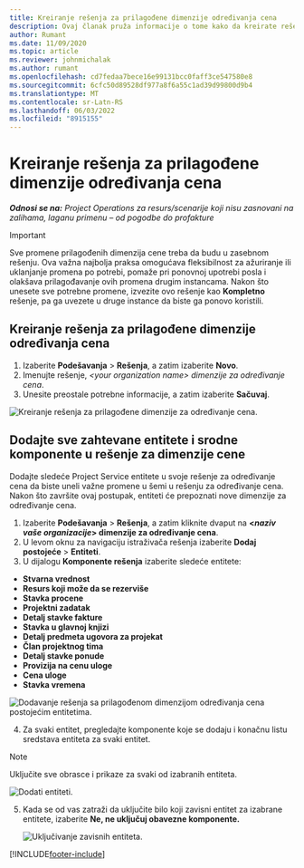 ```yaml
---
title: Kreiranje rešenja za prilagođene dimenzije određivanja cena
description: Ovaj članak pruža informacije o tome kako da kreirate rešenja za prilagođene dimenzije određivanja cena.
author: Rumant
ms.date: 11/09/2020
ms.topic: article
ms.reviewer: johnmichalak
ms.author: rumant
ms.openlocfilehash: cd7fedaa7bece16e99131bcc0faff3ce547580e8
ms.sourcegitcommit: 6cfc50d89528df977a8f6a55c1ad39d99800d9b4
ms.translationtype: MT
ms.contentlocale: sr-Latn-RS
ms.lasthandoff: 06/03/2022
ms.locfileid: "8915155"
---
```

# <a name="create-a-solution-for-custom-pricing-dimensions"></a>Kreiranje rešenja za prilagođene dimenzije određivanja cena

 _**Odnosi se na:** Project Operations za resurs/scenarije koji nisu zasnovani na zalihama, laganu primenu – od pogodbe do profakture_ 

>[!IMPORTANT]
>Sve promene prilagođenih dimenzija cene treba da budu u zasebnom rešenju. Ova važna najbolja praksa omogućava fleksibilnost za ažuriranje ili uklanjanje promena po potrebi, pomaže pri ponovnoj upotrebi posla i olakšava prilagođavanje ovih promena drugim instancama. Nakon što unesete sve potrebne promene, izvezite ovo rešenje kao **Kompletno** rešenje, pa ga uvezete u druge instance da biste ga ponovo koristili.

## <a name="create-a-solution-for-custom-pricing-dimensions"></a>Kreiranje rešenja za prilagođene dimenzije određivanja cena

1.  Izaberite **Podešavanja** > **Rešenja**, a zatim izaberite **Novo**.
2.  Imenujte rešenje, *\<your organization name\> dimenzije za određivanje cena*.
3. Unesite preostale potrebne informacije, a zatim izaberite **Sačuvaj**.

  ![Kreiranje rešenja za prilagođene dimenzije za određivanje cena.](./media/Creation-of-custom-pricing-dimension-solution.png)
 
## <a name="add-all-required-entities-and-related-components-to-the-pricing-dimension-solution"></a>Dodajte sve zahtevane entitete i srodne komponente u rešenje za dimenzije cene

Dodajte sledeće Project Service entitete u svoje rešenje za određivanje cena da biste uneli važne promene u šemi u rešenju za određivanje cena. Nakon što završite ovaj postupak, entiteti će prepoznati nove dimenzije za određivanje cena.

1.  Izaberite **Podešavanja** > **Rešenja**, a zatim kliknite dvaput na **<*naziv vaše organizacije*> dimenzije za određivanje cena**.
2.  U levom oknu za navigaciju istraživača rešenja izaberite **Dodaj postojeće** > **Entiteti**.
3.  U dijalogu **Komponente rešenja** izaberite sledeće entitete:
 
   - **Stvarna vrednost**
   - **Resurs koji može da se rezerviše**
   - **Stavka procene**
   - **Projektni zadatak**
   - **Detalj stavke fakture**
   - **Stavka u glavnoj knjizi**
   - **Detalj predmeta ugovora za projekat**
   - **Član projektnog tima**
   - **Detalj stavke ponude**
   - **Provizija na cenu uloge**
   - **Cena uloge**
   - **Stavka vremena**
 
   ![Dodavanje rešenja sa prilagođenom dimenzijom određivanja cena postojećim entitetima.](./media/Existing-entities-to-PD-solution.png)
 
 4. Za svaki entitet, pregledajte komponente koje se dodaju i konačnu listu sredstava entiteta za svaki entitet. 

   >[!NOTE]
   > Uključite sve obrasce i prikaze za svaki od izabranih entiteta.

  ![Dodati entiteti.](./media/solution-component-selection.png)


5.  Kada se od vas zatraži da uključite bilo koji zavisni entitet za izabrane entitete, izaberite **Ne, ne uključuj obavezne komponente.**

    ![Uključivanje zavisnih entiteta.](./media/Do-not-include-required.png)


[!INCLUDE[footer-include](../includes/footer-banner.md)]
